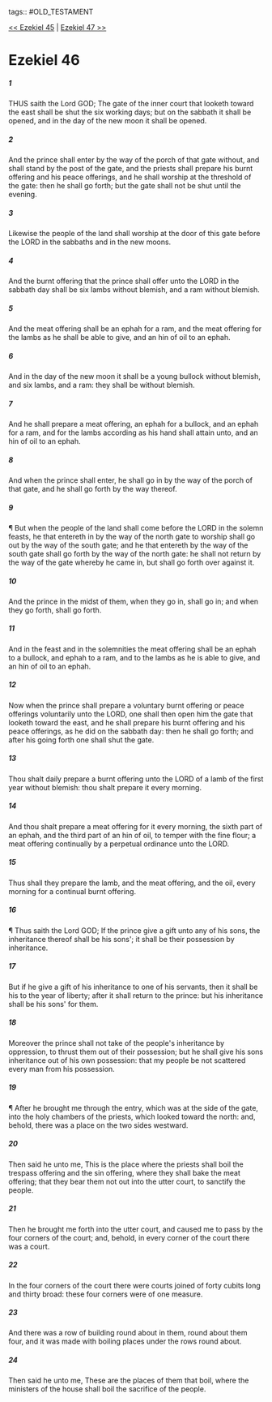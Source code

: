 tags:: #OLD_TESTAMENT

[<< Ezekiel 45](OLD_TESTAMENT/26_Ezekiel/Ezekiel_45.md) | [Ezekiel 47 >>](OLD_TESTAMENT/26_Ezekiel/Ezekiel_47.md)

# Ezekiel 46

##### 1

THUS saith the Lord GOD; The gate of the inner court that looketh toward the east shall be shut the six working days; but on the sabbath it shall be opened, and in the day of the new moon it shall be opened.

##### 2

And the prince shall enter by the way of the porch of that gate without, and shall stand by the post of the gate, and the priests shall prepare his burnt offering and his peace offerings, and he shall worship at the threshold of the gate: then he shall go forth; but the gate shall not be shut until the evening.

##### 3

Likewise the people of the land shall worship at the door of this gate before the LORD in the sabbaths and in the new moons.

##### 4

And the burnt offering that the prince shall offer unto the LORD in the sabbath day shall be six lambs without blemish, and a ram without blemish.

##### 5

And the meat offering shall be an ephah for a ram, and the meat offering for the lambs as he shall be able to give, and an hin of oil to an ephah.

##### 6

And in the day of the new moon it shall be a young bullock without blemish, and six lambs, and a ram: they shall be without blemish.

##### 7

And he shall prepare a meat offering, an ephah for a bullock, and an ephah for a ram, and for the lambs according as his hand shall attain unto, and an hin of oil to an ephah.

##### 8

And when the prince shall enter, he shall go in by the way of the porch of that gate, and he shall go forth by the way thereof.

##### 9

¶ But when the people of the land shall come before the LORD in the solemn feasts, he that entereth in by the way of the north gate to worship shall go out by the way of the south gate; and he that entereth by the way of the south gate shall go forth by the way of the north gate: he shall not return by the way of the gate whereby he came in, but shall go forth over against it.

##### 10

And the prince in the midst of them, when they go in, shall go in; and when they go forth, shall go forth.

##### 11

And in the feast and in the solemnities the meat offering shall be an ephah to a bullock, and ephah to a ram, and to the lambs as he is able to give, and an hin of oil to an ephah.

##### 12

Now when the prince shall prepare a voluntary burnt offering or peace offerings voluntarily unto the LORD, one shall then open him the gate that looketh toward the east, and he shall prepare his burnt offering and his peace offerings, as he did on the sabbath day: then he shall go forth; and after his going forth one shall shut the gate.

##### 13

Thou shalt daily prepare a burnt offering unto the LORD of a lamb of the first year without blemish: thou shalt prepare it every morning.

##### 14

And thou shalt prepare a meat offering for it every morning, the sixth part of an ephah, and the third part of an hin of oil, to temper with the fine flour; a meat offering continually by a perpetual ordinance unto the LORD.

##### 15

Thus shall they prepare the lamb, and the meat offering, and the oil, every morning for a continual burnt offering.

##### 16

¶ Thus saith the Lord GOD; If the prince give a gift unto any of his sons, the inheritance thereof shall be his sons'; it shall be their possession by inheritance.

##### 17

But if he give a gift of his inheritance to one of his servants, then it shall be his to the year of liberty; after it shall return to the prince: but his inheritance shall be his sons' for them.

##### 18

Moreover the prince shall not take of the people's inheritance by oppression, to thrust them out of their possession; but he shall give his sons inheritance out of his own possession: that my people be not scattered every man from his possession.

##### 19

¶ After he brought me through the entry, which was at the side of the gate, into the holy chambers of the priests, which looked toward the north: and, behold, there was a place on the two sides westward.

##### 20

Then said he unto me, This is the place where the priests shall boil the trespass offering and the sin offering, where they shall bake the meat offering; that they bear them not out into the utter court, to sanctify the people.

##### 21

Then he brought me forth into the utter court, and caused me to pass by the four corners of the court; and, behold, in every corner of the court there was a court.

##### 22

In the four corners of the court there were courts joined of forty cubits long and thirty broad: these four corners were of one measure.

##### 23

And there was a row of building round about in them, round about them four, and it was made with boiling places under the rows round about.

##### 24

Then said he unto me, These are the places of them that boil, where the ministers of the house shall boil the sacrifice of the people.
